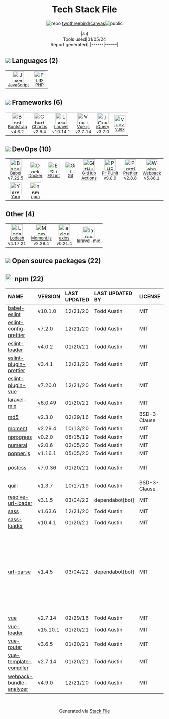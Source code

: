 <!--
&lt;--- Readme.md Snippet without images Start ---&gt;
## Tech Stack
twothreebird/canvas is built on the following main stack:

- [PHP](http://www.php.net/) – Languages
- [Laravel](http://laravel.com/) – Frameworks (Full Stack)
- [jQuery](http://jquery.com/) – Javascript UI Libraries
- [Bootstrap](http://getbootstrap.com/) – Front-End Frameworks
- [JavaScript](https://developer.mozilla.org/en-US/docs/Web/JavaScript) – Languages
- [PHPUnit](https://phpunit.de/) – Testing Frameworks
- [Webpack](http://webpack.js.org) – JS Build Tools / JS Task Runners
- [Lodash](https://lodash.com) – Javascript Utilities & Libraries
- [Babel](http://babeljs.io/) – JavaScript Compilers
- [ESLint](http://eslint.org/) – Code Review
- [Moment.js](http://momentjs.com/) – Javascript Utilities & Libraries
- [Vue.js](http://vuejs.org/) – Javascript UI Libraries
- [Chart.js](http://www.chartjs.org/) – Charting Libraries
- [axios](https://github.com/mzabriskie/axios) – Javascript Utilities & Libraries
- [Yarn](https://yarnpkg.com/) – Front End Package Manager
- [vuex](https://vuex.vuejs.org) – State Management Library
- [Prettier](https://prettier.io/) – Code Review
- [GitHub Actions](https://github.com/features/actions) – Continuous Integration
- [Docker](https://www.docker.com/) – Virtual Machine Platforms & Containers

Full tech stack [here](/techstack.md)

&lt;--- Readme.md Snippet without images End ---&gt;

&lt;--- Readme.md Snippet with images Start ---&gt;
## Tech Stack
twothreebird/canvas is built on the following main stack:

- <img width='25' height='25' src='https://img.stackshare.io/service/991/hwUcGZ41_400x400.jpg' alt='PHP'/> [PHP](http://www.php.net/) – Languages
- <img width='25' height='25' src='https://img.stackshare.io/service/992/AcA2LnWL_400x400.jpg' alt='Laravel'/> [Laravel](http://laravel.com/) – Frameworks (Full Stack)
- <img width='25' height='25' src='https://img.stackshare.io/service/1021/lxEKmMnB_400x400.jpg' alt='jQuery'/> [jQuery](http://jquery.com/) – Javascript UI Libraries
- <img width='25' height='25' src='https://img.stackshare.io/service/1101/C9QJ7V3X.png' alt='Bootstrap'/> [Bootstrap](http://getbootstrap.com/) – Front-End Frameworks
- <img width='25' height='25' src='https://img.stackshare.io/service/1209/javascript.jpeg' alt='JavaScript'/> [JavaScript](https://developer.mozilla.org/en-US/docs/Web/JavaScript) – Languages
- <img width='25' height='25' src='https://img.stackshare.io/service/1616/1_WsEnddd5Y4EgEHsT054kUQ.jpeg' alt='PHPUnit'/> [PHPUnit](https://phpunit.de/) – Testing Frameworks
- <img width='25' height='25' src='https://img.stackshare.io/service/1682/IMG_4636.PNG' alt='Webpack'/> [Webpack](http://webpack.js.org) – JS Build Tools / JS Task Runners
- <img width='25' height='25' src='https://img.stackshare.io/service/2438/lodash.png' alt='Lodash'/> [Lodash](https://lodash.com) – Javascript Utilities & Libraries
- <img width='25' height='25' src='https://img.stackshare.io/service/2739/-1wfGjNw.png' alt='Babel'/> [Babel](http://babeljs.io/) – JavaScript Compilers
- <img width='25' height='25' src='https://img.stackshare.io/service/3337/Q4L7Jncy.jpg' alt='ESLint'/> [ESLint](http://eslint.org/) – Code Review
- <img width='25' height='25' src='https://img.stackshare.io/service/3643/Xrtdc94q_400x400.png' alt='Moment.js'/> [Moment.js](http://momentjs.com/) – Javascript Utilities & Libraries
- <img width='25' height='25' src='https://img.stackshare.io/service/3837/paeckCWC.png' alt='Vue.js'/> [Vue.js](http://vuejs.org/) – Javascript UI Libraries
- <img width='25' height='25' src='https://img.stackshare.io/service/3866/_GD1-XrU_400x400.jpg' alt='Chart.js'/> [Chart.js](http://www.chartjs.org/) – Charting Libraries
- <img width='25' height='25' src='https://img.stackshare.io/no-img-open-source.png' alt='axios'/> [axios](https://github.com/mzabriskie/axios) – Javascript Utilities & Libraries
- <img width='25' height='25' src='https://img.stackshare.io/service/5848/44mC-kJ3.jpg' alt='Yarn'/> [Yarn](https://yarnpkg.com/) – Front End Package Manager
- <img width='25' height='25' src='https://img.stackshare.io/service/6705/6128107.png' alt='vuex'/> [vuex](https://vuex.vuejs.org) – State Management Library
- <img width='25' height='25' src='https://img.stackshare.io/service/7035/default_66f265943abed56bcdbfca1c866a4261b1fbb063.jpg' alt='Prettier'/> [Prettier](https://prettier.io/) – Code Review
- <img width='25' height='25' src='https://img.stackshare.io/service/11563/actions.png' alt='GitHub Actions'/> [GitHub Actions](https://github.com/features/actions) – Continuous Integration
- <img width='25' height='25' src='https://img.stackshare.io/service/586/n4u37v9t_400x400.png' alt='Docker'/> [Docker](https://www.docker.com/) – Virtual Machine Platforms & Containers

Full tech stack [here](/techstack.md)

&lt;--- Readme.md Snippet with images End ---&gt;
-->
<div align="center">

# Tech Stack File
![](https://img.stackshare.io/repo.svg "repo") [twothreebird/canvas](https://github.com/twothreebird/canvas)![](https://img.stackshare.io/public_badge.svg "public")
<br/><br/>
|44<br/>Tools used|01/05/24 <br/>Report generated|
|------|------|
</div>

## <img src='https://img.stackshare.io/languages.svg'/> Languages (2)
<table><tr>
  <td align='center'>
  <img width='36' height='36' src='https://img.stackshare.io/service/1209/javascript.jpeg' alt='JavaScript'>
  <br>
  <sub><a href="https://developer.mozilla.org/en-US/docs/Web/JavaScript">JavaScript</a></sub>
  <br>
  <sub></sub>
</td>

<td align='center'>
  <img width='36' height='36' src='https://img.stackshare.io/service/991/hwUcGZ41_400x400.jpg' alt='PHP'>
  <br>
  <sub><a href="http://www.php.net/">PHP</a></sub>
  <br>
  <sub></sub>
</td>

</tr>
</table>

## <img src='https://img.stackshare.io/frameworks.svg'/> Frameworks (6)
<table><tr>
  <td align='center'>
  <img width='36' height='36' src='https://img.stackshare.io/service/1101/C9QJ7V3X.png' alt='Bootstrap'>
  <br>
  <sub><a href="http://getbootstrap.com/">Bootstrap</a></sub>
  <br>
  <sub>v4.6.2</sub>
</td>

<td align='center'>
  <img width='36' height='36' src='https://img.stackshare.io/service/3866/_GD1-XrU_400x400.jpg' alt='Chart.js'>
  <br>
  <sub><a href="http://www.chartjs.org/">Chart.js</a></sub>
  <br>
  <sub>v2.9.4</sub>
</td>

<td align='center'>
  <img width='36' height='36' src='https://img.stackshare.io/service/992/AcA2LnWL_400x400.jpg' alt='Laravel'>
  <br>
  <sub><a href="http://laravel.com/">Laravel</a></sub>
  <br>
  <sub>v10.14.1</sub>
</td>

<td align='center'>
  <img width='36' height='36' src='https://img.stackshare.io/service/3837/paeckCWC.png' alt='Vue.js'>
  <br>
  <sub><a href="http://vuejs.org/">Vue.js</a></sub>
  <br>
  <sub>v2.7.14</sub>
</td>

<td align='center'>
  <img width='36' height='36' src='https://img.stackshare.io/service/1021/lxEKmMnB_400x400.jpg' alt='jQuery'>
  <br>
  <sub><a href="http://jquery.com/">jQuery</a></sub>
  <br>
  <sub>v3.7.0</sub>
</td>

<td align='center'>
  <img width='36' height='36' src='https://img.stackshare.io/service/6705/6128107.png' alt='vuex'>
  <br>
  <sub><a href="https://vuex.vuejs.org">vuex</a></sub>
  <br>
  <sub></sub>
</td>

</tr>
</table>

## <img src='https://img.stackshare.io/devops.svg'/> DevOps (10)
<table><tr>
  <td align='center'>
  <img width='36' height='36' src='https://img.stackshare.io/service/2739/-1wfGjNw.png' alt='Babel'>
  <br>
  <sub><a href="http://babeljs.io/">Babel</a></sub>
  <br>
  <sub>v7.22.5</sub>
</td>

<td align='center'>
  <img width='36' height='36' src='https://img.stackshare.io/service/586/n4u37v9t_400x400.png' alt='Docker'>
  <br>
  <sub><a href="https://www.docker.com/">Docker</a></sub>
  <br>
  <sub></sub>
</td>

<td align='center'>
  <img width='36' height='36' src='https://img.stackshare.io/service/3337/Q4L7Jncy.jpg' alt='ESLint'>
  <br>
  <sub><a href="http://eslint.org/">ESLint</a></sub>
  <br>
  <sub></sub>
</td>

<td align='center'>
  <img width='36' height='36' src='https://img.stackshare.io/service/1046/git.png' alt='Git'>
  <br>
  <sub><a href="http://git-scm.com/">Git</a></sub>
  <br>
  <sub></sub>
</td>

<td align='center'>
  <img width='36' height='36' src='https://img.stackshare.io/service/11563/actions.png' alt='GitHub Actions'>
  <br>
  <sub><a href="https://github.com/features/actions">GitHub Actions</a></sub>
  <br>
  <sub></sub>
</td>

<td align='center'>
  <img width='36' height='36' src='https://img.stackshare.io/service/1616/1_WsEnddd5Y4EgEHsT054kUQ.jpeg' alt='PHPUnit'>
  <br>
  <sub><a href="https://phpunit.de/">PHPUnit</a></sub>
  <br>
  <sub>v9.6.9</sub>
</td>

<td align='center'>
  <img width='36' height='36' src='https://img.stackshare.io/service/7035/default_66f265943abed56bcdbfca1c866a4261b1fbb063.jpg' alt='Prettier'>
  <br>
  <sub><a href="https://prettier.io/">Prettier</a></sub>
  <br>
  <sub>v2.8.8</sub>
</td>

<td align='center'>
  <img width='36' height='36' src='https://img.stackshare.io/service/1682/IMG_4636.PNG' alt='Webpack'>
  <br>
  <sub><a href="http://webpack.js.org">Webpack</a></sub>
  <br>
  <sub>v5.88.1</sub>
</td>

</tr>
<tr>
  <td align='center'>
  <img width='36' height='36' src='https://img.stackshare.io/service/5848/44mC-kJ3.jpg' alt='Yarn'>
  <br>
  <sub><a href="https://yarnpkg.com/">Yarn</a></sub>
  <br>
  <sub></sub>
</td>

<td align='center'>
  <img width='36' height='36' src='https://img.stackshare.io/service/1120/lejvzrnlpb308aftn31u.png' alt='npm'>
  <br>
  <sub><a href="https://www.npmjs.com/">npm</a></sub>
  <br>
  <sub></sub>
</td>

</tr>
</table>

## Other (4)
<table><tr>
  <td align='center'>
  <img width='36' height='36' src='https://img.stackshare.io/service/2438/lodash.png' alt='Lodash'>
  <br>
  <sub><a href="https://lodash.com">Lodash</a></sub>
  <br>
  <sub>v4.17.21</sub>
</td>

<td align='center'>
  <img width='36' height='36' src='https://img.stackshare.io/service/3643/Xrtdc94q_400x400.png' alt='Moment.js'>
  <br>
  <sub><a href="http://momentjs.com/">Moment.js</a></sub>
  <br>
  <sub>v2.29.4</sub>
</td>

<td align='center'>
  <img width='36' height='36' src='https://img.stackshare.io/no-img-open-source.png' alt='axios'>
  <br>
  <sub><a href="https://github.com/mzabriskie/axios">axios</a></sub>
  <br>
  <sub>v0.21.4</sub>
</td>

<td align='center'>
  <img width='36' height='36' src='https://img.stackshare.io/service/7945/h7umz7fz_normal.jpg' alt='laravel-mix'>
  <br>
  <sub><a href="https://laravel.com/docs/5.5/mix">laravel-mix</a></sub>
  <br>
  <sub></sub>
</td>

</tr>
</table>


## <img src='https://img.stackshare.io/group.svg' /> Open source packages (22)</h2>

## <img width='24' height='24' src='https://img.stackshare.io/service/1120/lejvzrnlpb308aftn31u.png'/> npm (22)

|NAME|VERSION|LAST UPDATED|LAST UPDATED BY|LICENSE|VULNERABILITIES|
|:------|:------|:------|:------|:------|:------|
|[babel-eslint](https://www.npmjs.com/babel-eslint)|v10.1.0|12/21/20|Todd Austin |MIT|N/A|
|[eslint-config-prettier](https://www.npmjs.com/eslint-config-prettier)|v7.2.0|12/21/20|Todd Austin |MIT|N/A|
|[eslint-loader](https://www.npmjs.com/eslint-loader)|v4.0.2|01/20/21|Todd Austin |MIT|N/A|
|[eslint-plugin-prettier](https://www.npmjs.com/eslint-plugin-prettier)|v3.4.1|12/21/20|Todd Austin |MIT|N/A|
|[eslint-plugin-vue](https://www.npmjs.com/eslint-plugin-vue)|v7.20.0|12/21/20|Todd Austin |MIT|N/A|
|[laravel-mix](https://www.npmjs.com/laravel-mix)|v6.0.49|01/20/21|Todd Austin |MIT|N/A|
|[md5](https://www.npmjs.com/md5)|v2.3.0|02/29/16|Todd Austin |BSD-3-Clause|N/A|
|[moment](https://www.npmjs.com/moment)|v2.29.4|10/13/20|Todd Austin |MIT|N/A|
|[nprogress](https://www.npmjs.com/nprogress)|v0.2.0|08/15/19|Todd Austin |MIT|N/A|
|[numeral](https://www.npmjs.com/numeral)|v2.0.6|02/05/20|Todd Austin |MIT|N/A|
|[popper.js](https://www.npmjs.com/popper.js)|v1.16.1|05/05/20|Todd Austin |MIT|N/A|
|[postcss](https://www.npmjs.com/postcss)|v7.0.36|01/20/21|Todd Austin |MIT|[CVE-2023-44270](https://github.com/advisories/GHSA-7fh5-64p2-3v2j) (Moderate)|
|[quill](https://www.npmjs.com/quill)|v1.3.7|10/17/19|Todd Austin |BSD-3-Clause|[CVE-2021-3163](https://github.com/advisories/GHSA-4943-9vgg-gr5r) (Moderate)|
|[resolve-url-loader](https://www.npmjs.com/resolve-url-loader)|v3.1.5|03/04/22|dependabot[bot] |MIT|N/A|
|[sass](https://www.npmjs.com/sass)|v1.63.6|12/21/20|Todd Austin |MIT|N/A|
|[sass-loader](https://www.npmjs.com/sass-loader)|v10.4.1|01/20/21|Todd Austin |MIT|N/A|
|[url-parse](https://www.npmjs.com/url-parse)|v1.4.5|03/04/22|dependabot[bot] |MIT|[CVE-2022-0686](https://github.com/advisories/GHSA-hgjh-723h-mx2j) (Critical)<br/>[CVE-2022-0512](https://github.com/advisories/GHSA-rqff-837h-mm52) (Moderate)<br/>[CVE-2021-27515](https://github.com/advisories/GHSA-9m6j-fcg5-2442) (Moderate)<br/>[CVE-2022-0691](https://github.com/advisories/GHSA-jf5r-8hm2-f872) (Moderate)<br/>[CVE-2021-3664](https://github.com/advisories/GHSA-hh27-ffr2-f2jc) (Moderate)<br/>[CVE-2022-0639](https://github.com/advisories/GHSA-8v38-pw62-9cw2) (Moderate)|
|[vue](https://www.npmjs.com/vue)|v2.7.14|02/29/16|Todd Austin |MIT|N/A|
|[vue-loader](https://www.npmjs.com/vue-loader)|v15.10.1|01/20/21|Todd Austin |MIT|N/A|
|[vue-router](https://www.npmjs.com/vue-router)|v3.6.5|01/20/21|Todd Austin |MIT|N/A|
|[vue-template-compiler](https://www.npmjs.com/vue-template-compiler)|v2.7.14|01/20/21|Todd Austin |MIT|N/A|
|[webpack-bundle-analyzer](https://www.npmjs.com/webpack-bundle-analyzer)|v4.9.0|12/21/20|Todd Austin |MIT|N/A|

<br/>
<div align='center'>

Generated via [Stack File](https://github.com/marketplace/stack-file)
